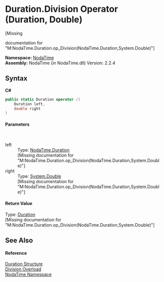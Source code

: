 # Duration.Division Operator (Duration, Double)
 

\[Missing <summary> documentation for "M:NodaTime.Duration.op_Division(NodaTime.Duration,System.Double)"\]

**Namespace:**&nbsp;<a href="N_NodaTime">NodaTime</a><br />**Assembly:**&nbsp;NodaTime (in NodaTime.dll) Version: 2.2.4

## Syntax

**C#**<br />
``` C#
public static Duration operator /(
	Duration left,
	double right
)
```


#### Parameters
&nbsp;<dl><dt>left</dt><dd>Type: <a href="T_NodaTime_Duration">NodaTime.Duration</a><br />\[Missing <param name="left"/> documentation for "M:NodaTime.Duration.op_Division(NodaTime.Duration,System.Double)"\]</dd><dt>right</dt><dd>Type: <a href="http://msdn2.microsoft.com/en-us/library/643eft0t" target="_blank">System.Double</a><br />\[Missing <param name="right"/> documentation for "M:NodaTime.Duration.op_Division(NodaTime.Duration,System.Double)"\]</dd></dl>

#### Return Value
Type: <a href="T_NodaTime_Duration">Duration</a><br />\[Missing <returns> documentation for "M:NodaTime.Duration.op_Division(NodaTime.Duration,System.Double)"\]

## See Also


#### Reference
<a href="T_NodaTime_Duration">Duration Structure</a><br /><a href="Overload_NodaTime_Duration_op_Division">Division Overload</a><br /><a href="N_NodaTime">NodaTime Namespace</a><br />